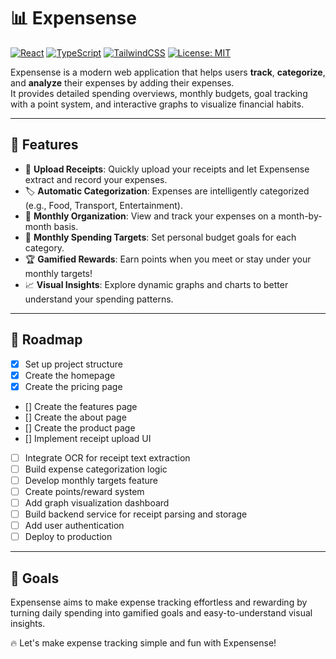 # 📊 Expensense

[![React](https://img.shields.io/badge/React-18.0.0-blue?logo=react&logoColor=white)](https://react.dev/)
[![TypeScript](https://img.shields.io/badge/TypeScript-5.x-blue?logo=typescript&logoColor=white)](https://www.typescriptlang.org/)
[![TailwindCSS](https://img.shields.io/badge/TailwindCSS-3.x-06B6D4?logo=tailwindcss&logoColor=white)](https://tailwindcss.com/)
[![License: MIT](https://img.shields.io/badge/License-MIT-yellow.svg)](LICENSE)

Expensense is a modern web application that helps users **track**, **categorize**, and **analyze** their expenses by adding their expenses.  
It provides detailed spending overviews, monthly budgets, goal tracking with a point system, and interactive graphs to visualize financial habits.

---

## 🚀 Features

- 📸 **Upload Receipts**: Quickly upload your receipts and let Expensense extract and record your expenses.
- 🏷️ **Automatic Categorization**: Expenses are intelligently categorized (e.g., Food, Transport, Entertainment).
- 📅 **Monthly Organization**: View and track your expenses on a month-by-month basis.
- 🎯 **Monthly Spending Targets**: Set personal budget goals for each category.
- 🏆 **Gamified Rewards**: Earn points when you meet or stay under your monthly targets!
- 📈 **Visual Insights**: Explore dynamic graphs and charts to better understand your spending patterns.

---

## 📅 Roadmap

- [x] Set up project structure
- [x] Create the homepage
- [x] Create the pricing page
- [] Create the features page
- [] Create the about page
- [] Create the product page
- [] Implement receipt upload UI
- [ ] Integrate OCR for receipt text extraction
- [ ] Build expense categorization logic
- [ ] Develop monthly targets feature
- [ ] Create points/reward system
- [ ] Add graph visualization dashboard
- [ ] Build backend service for receipt parsing and storage
- [ ] Add user authentication
- [ ] Deploy to production

---

## 🎯 Goals

Expensense aims to make expense tracking effortless and rewarding by turning daily spending into gamified goals and easy-to-understand visual insights.

🔥 Let's make expense tracking simple and fun with Expensense!